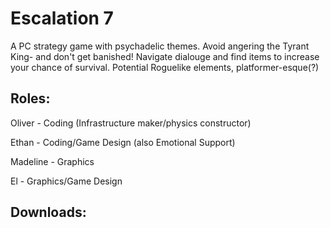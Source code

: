 # Escalation 7

A PC strategy game with psychadelic themes. Avoid angering the Tyrant King- and don't get banished! Navigate dialouge and find items to increase your chance of survival.
Potential Roguelike elements, platformer-esque(?)


## Roles:
Oliver - Coding (Infrastructure maker/physics constructor)

Ethan - Coding/Game Design (also Emotional Support)

Madeline - Graphics

El - Graphics/Game Design

## Downloads:

